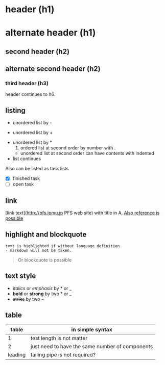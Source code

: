 # header (h1)

alternate header (h1)
======

## second header (h2)

alternate second header (h2)
------

### third header (h3)

header continues to h6.

## listing

- unordered list by -
+ unordered list by +
* unordered list by *
  1. ordered list at second order by number with .
  * unordered list at second order
  can have contents with indented
* list continues

Also can be listed as task lists
- [x] finished task
- [ ] open task

## link

[link text](http://pfs.ipmu.jp PFS web site) with title in A.
[Also reference is possible][1]

[1]: http://pfs.ipmu.jp

## highlight and blockquote

```
text is highlighted if without language definition
- markdown will not be taken.
```

> Or blockquote is possible

## text style

* *italics* or _emphasis_ by * or _
* **bold** or __strong__ by two * or _
* ~~strike~~ by two ~

## table

| table | in simple syntax |
| --- | --- |
| 1 | test length is not matter |
| 2 | just need to have the same number of components |
leading | tailing pipe is not required?


